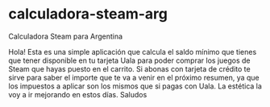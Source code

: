 # calculadora-steam-arg
Calculadora Steam para Argentina

Hola! Esta es una simple aplicación que calcula el saldo mínimo que tienes que tener disponible en tu tarjeta Uala para poder comprar los juegos de Steam que hayas puesto en el carrito. Si abonas con tarjeta de crédito te sirve para saber el importe que te va a venir en el próximo resumen, ya que los impuestos a aplicar son los mismos que si pagas con Uala. 
La estética la voy a ir mejorando en estos días.
Saludos
